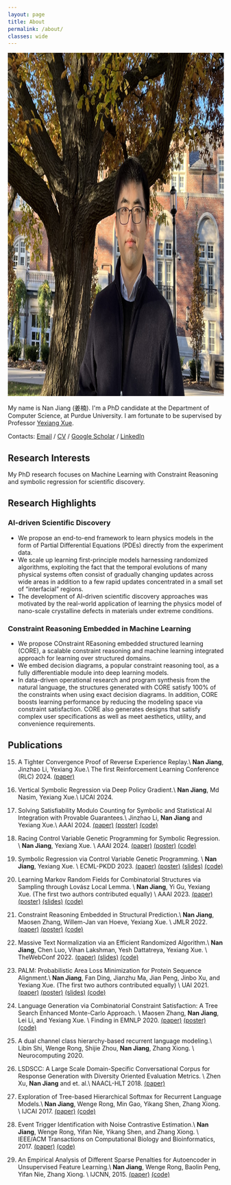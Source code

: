 ```yaml
---
layout: page
title: About
permalink: /about/
classes: wide
---
```


<!-- ![image](/images/IMG_8506.jpg) -->


<img  height="800" src="/images/nanjiang.jpg">

My name is Nan Jiang (姜楠). I'm a PhD candidate at the Department of Computer Science, at Purdue University. 
I am fortunate to be supervised by Professor [Yexiang Xue](https://www.cs.purdue.edu/homes/yexiang/). 
<!-- Previously, I obtained my master's degree at Beihang University  under the supervision of Professor [Wenge Rong](https://wgrong.github.io/) and a bachelor's degree at the Zhejiang University of Technology. -->


<!-- **I'm currently actively looking for Postdoc positions.
Please contact me if there are any available positions.** -->


<!-- [Research Statement]() and [Teaching Statement]()  -->

Contacts: [Email](mailto:jiang631@purdue.edu) / [CV](/images/CV.pdf) / [Google Scholar](https://scholar.google.com/citations?user=AiMRnWUAAAAJ&hl=en) / [LinkedIn](https://www.linkedin.com/in/jiangnanhugo/)



## Research Interests

My PhD research focuses on Machine Learning with Constraint Reasoning and symbolic regression for scientific discovery. 


## Research Highlights

### AI-driven Scientific Discovery

- We propose an end-to-end framework to learn physics models in the form of Partial Differential Equations (PDEs) directly from the experiment data.
- We scale up learning first-principle models harnessing randomized algorithms, exploiting the fact that the temporal evolutions of many physical systems often consist of gradually changing updates across wide areas in addition to a few rapid updates concentrated in a small set of “interfacial” regions.
- The development of AI-driven scientific discovery approaches was motivated by the real-world application of learning the physics model of nano-scale crystalline defects in materials under extreme conditions.


### Constraint Reasoning Embedded in Machine Learning

- We propose COnstraint REasoning embedded structured learning (CORE), a scalable constraint reasoning and machine learning integrated approach for learning over structured domains.
- We embed decision diagrams, a popular constraint reasoning tool, as a fully differentiable module into deep learning models.
- In data-driven operational research and program synthesis from the natural language, the structures generated with CORE satisfy 100% of the constraints when using exact decision diagrams. In addition, CORE boosts learning performance by reducing the modeling space via constraint satisfaction.
CORE also generates designs that satisfy complex user specifications as well as meet aesthetics, utility, and convenience requirements.



## Publications

15. A Tighter Convergence Proof of Reverse Experience Replay.\\
**Nan Jiang**, Jinzhao Li, Yexiang Xue.\\
The first Reinforcement Learning Conference (RLC) 2024. [(paper)](https://rlj.cs.umass.edu/2024/papers/Paper50.html)

14. Vertical Symbolic Regression via Deep Policy Gradient.\\
**Nan Jiang**, Md Nasim, Yexiang Xue.\\
IJCAI 2024. 

13. Solving Satisfiability Modulo Counting for Symbolic and Statistical AI Integration with Provable Guarantees.\\
Jinzhao Li, **Nan Jiang** and Yexiang Xue.\\
AAAI 2024.  [(paper)](https://arxiv.org/abs/2309.08883) [(poster)](/static/aaai24_smc_poster.pdf) [(code)](https://github.com/jil016/xor-smc)


12. Racing Control Variable Genetic Programming for Symbolic Regression. \\
**Nan Jiang**, Yexiang Xue. \\
AAAI 2024.  [(paper)](https://arxiv.org/abs/2309.07934) [(poster)](/static/aaai24_racing_poster.pdf) [(code)](https://bitbucket.org/xlnxyx/racing_cvgp/src/master/)

11. Symbolic Regression via Control Variable Genetic Programming. \\
**Nan Jiang**, Yexiang Xue. \\
ECML-PKDD 2023.  [(paper)](https://link.springer.com/chapter/10.1007/978-3-031-43421-1_11) [(poster)](/static/ecml2023_poster.pdf) [(slides)](/static/ecml2023_slides.pdf) [(code)](https://github.com/jiangnanhugo/cvgp)

10. Learning Markov Random Fields for Combinatorial Structures via Sampling through Lovász Local Lemma. \\
**Nan Jiang**, Yi Gu, Yexiang Xue. (The first two authors contributed equally) \\
AAAI 2023. [(paper)](https://ojs.aaai.org/index.php/AAAI/article/view/25516/25288) [(poster)](/static/aaai2023_poster.pdf) [(slides)](/static/aaai23_slides.pdf) [(code)](https://github.com/jiangnanhugo/nelson-cd)


9. Constraint Reasoning Embedded in Structural Prediction.\\
**Nan Jiang**, Maosen Zhang, Willem-Jan van Hoeve, Yexiang Xue. \\
JMLR 2022. [(paper)](https://www.jmlr.org/papers/volume23/21-1484/21-1484.pdf) [(poster)](/static/jmlr21_poster.pdf) [(code)](https://jiangnanhugo.github.io/CORE-SP/)

8. Massive Text Normalization via an Efficient Randomized Algorithm.\\
**Nan Jiang**, Chen Luo, Vihan Lakshman, Yesh Dattatreya, Yexiang Xue. \\
TheWebConf 2022. [(paper)](https://dl.acm.org/doi/pdf/10.1145/3485447.3512015) [(slides)](/static/www2022_slides.pdf) [(code)](https://bitbucket.org/jiang631/lsh_norm/src/master/)

7. PALM: Probabilistic Area Loss Minimization for Protein Sequence Alignment.\\
**Nan Jiang**, Fan Ding, Jianzhu Ma, Jian Peng, Jinbo Xu, and Yexiang Xue. (The first two authors contributed equally) \\
UAI 2021. [(paper)](https://proceedings.mlr.press/v161/ding21c/ding21c.pdf) [(poster)](/static/UAI21_poster.pdf) [(slides)](/static/uai21_slides.pdf)  [(code)](https://github.com/jiangnanhugo/PALM)

6. Language Generation via Combinatorial Constraint Satisfaction: A Tree Search Enhanced Monte-Carlo Approach. \\
Maosen Zhang, **Nan Jiang**, Lei Li, and Yexiang Xue. \\
Finding in EMNLP 2020. [(paper)](https://aclanthology.org/2020.findings-emnlp.115.pdf) [(poster)](/static/EMNLP2020_poster.pdf) [(code)](https://github.com/Milozms/TSMH)

5. A dual channel class hierarchy-based recurrent language modeling.\\
Libin Shi, Wenge Rong, Shijie Zhou, **Nan Jiang**, Zhang Xiong.  \\
Neurocomputing 2020.

4. LSDSCC: A Large Scale Domain-Specific Conversational Corpus for Response Generation with Diversity Oriented Evaluation Metrics. \\
Zhen Xu, **Nan Jiang** and et. al.\\
NAACL-HLT 2018.  [(paper)](https://aclanthology.org/N18-1188.pdf)

3. Exploration of Tree-based Hierarchical Softmax for Recurrent Language Models.\\
**Nan Jiang**, Wenge Rong, Min Gao, Yikang Shen, Zhang Xiong. \\
IJCAI 2017. [(paper)](https://www.ijcai.org/proceedings/2017/0271.pdf) [(code)](https://github.com/jiangnanhugo/lmkit)

2. Event Trigger Identification with Noise Contrastive Estimation.\\
**Nan Jiang**, Wenge Rong, Yifan Nie, Yikang Shen, and Zhang Xiong.  \\
IEEE/ACM Transactions on Computational Biology and Bioinformatics, 2017. [(paper)](https://ieeexplore.ieee.org/stamp/stamp.jsp?arnumber=7936538) [(code)](https://github.com/jiangnanHugo/mlee-nce)

1. An Empirical Analysis of Different Sparse Penalties for Autoencoder in Unsupervised Feature Learning.\\
**Nan Jiang**, Wenge Rong, Baolin Peng, Yifan Nie, Zhang Xiong. \\
IJCNN, 2015. [(paper)](https://ieeexplore.ieee.org/stamp/stamp.jsp?tp=&arnumber=7280568) [(code)](https://github.com/jiangnanhugo/Undergraduate_Design/tree/master/Self-Taught-Learning)

